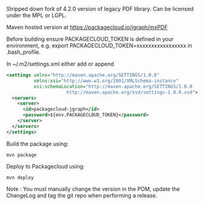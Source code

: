 Stripped down fork of 4.2.0 version of legacy PDF library. Can be licensed under the MPL or LGPL.

Maven hosted version at https://packagecloud.io/jgraph/mxPDF

Before building ensure PACKAGECLOUD_TOKEN is defined in your environment, e.g. export PACKAGECLOUD_TOKEN=xxxxxxxxxxxxxxxxx in .bash_profile.

In ~/.m2/settings.xml either add or append

```xml
<settings xmlns="http://maven.apache.org/SETTINGS/1.0.0"
          xmlns:xsi="http://www.w3.org/2001/XMLSchema-instance"
          xsi:schemaLocation="http://maven.apache.org/SETTINGS/1.0.0
                      http://maven.apache.org/xsd/settings-1.0.0.xsd">
  <servers>
    <server>
      <id>packagecloud-jgraph</id>
      <password>${env.PACKAGECLOUD_TOKEN}</password>
    </server>
  </servers>
</settings>
```

Build the package using:

`mvn package`

Deploy to Packagecloud using:

`mvn deploy`

Note : You must manually change the version in the POM, update the ChangeLog and tag the git repo when performing a release.
